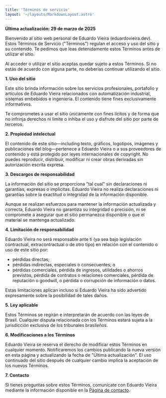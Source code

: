 ```yaml
---
title: 'Términos de servicio'
layout: '~/layouts/MarkdownLayout.astro'
---
```


**Última actualización: 29 de marzo de 2025**

Bienvenido al sitio web personal de Eduardo Vieira (eduardovieira.dev). Estos Términos de Servicio ("Términos") regulan el acceso y uso del sitio y su contenido. Te pedimos que leas detenidamente estos Términos antes de utilizar el sitio.

Al acceder o utilizar el sitio aceptas quedar sujeto a estos Términos. Si no estás de acuerdo con alguna parte, no deberías continuar utilizando el sitio.

**1. Uso del sitio**

Este sitio brinda información sobre los servicios profesionales, portafolio y artículos de Eduardo Vieira relacionados con automatización industrial, sistemas embebidos e ingeniería. El contenido tiene fines exclusivamente informativos.

Te comprometes a usar el sitio únicamente con fines lícitos y de forma que no infrinja derechos ni limite o inhiba el uso y disfrute del sitio por parte de terceros.

**2. Propiedad intelectual**

El contenido de este sitio—including texto, gráficos, logotipos, imágenes y publicaciones del blog—pertenece a Eduardo Vieira o a sus proveedores de contenido y está protegido por leyes internacionales de copyright. No puedes reproducir, distribuir, modificar ni crear obras derivadas sin autorización escrita expresa.

**3. Descargos de responsabilidad**

La información del sitio se proporciona "tal cual" sin declaraciones ni garantías, expresas o implícitas. Eduardo Vieira no realiza declaraciones ni garantías sobre la exactitud o integridad de la información disponible.

Aunque se realizan esfuerzos para mantener la información actualizada y correcta, Eduardo Vieira no garantiza su integridad o precisión, ni se compromete a asegurar que el sitio permanezca disponible o que el material se mantenga actualizado.

**4. Limitación de responsabilidad**

Eduardo Vieira no será responsable ante ti (ya sea bajo legislación contractual, extracontractual o de otro tipo) en relación con el contenido o uso de este sitio por:

*   pérdidas directas;
*   pérdidas indirectas, especiales o consecuentes; o
*   pérdidas comerciales, pérdida de ingresos, utilidades o ahorros previstos, pérdida de contratos o relaciones comerciales, pérdida de reputación o goodwill, o pérdida o corrupción de información o datos.

Estas limitaciones aplican incluso si Eduardo Vieira ha sido advertido expresamente sobre la posibilidad de tales daños.

**5. Ley aplicable**

Estos Términos se regirán e interpretarán de acuerdo con las leyes de Brasil. Cualquier disputa relacionada con los Términos estará sujeta a la jurisdicción exclusiva de los tribunales brasileños.

**6. Modificaciones a los Términos**

Eduardo Vieira se reserva el derecho de modificar estos Términos en cualquier momento. Notificaremos los cambios publicando la nueva versión en esta página y actualizando la fecha de "Última actualización". El uso continuado del sitio después de cualquier cambio implica la aceptación de los nuevos Términos.

**7. Contacto**

Si tienes preguntas sobre estos Términos, comunícate con Eduardo Vieira mediante la información disponible en la [Página de contacto](/es/contact).
